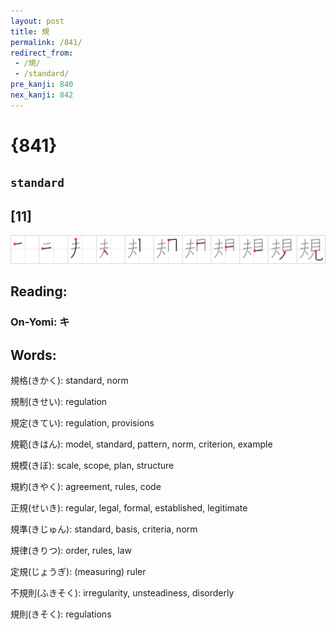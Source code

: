 ```yaml
---
layout: post
title: 規
permalink: /841/
redirect_from:
 - /規/
 - /standard/
pre_kanji: 840
nex_kanji: 842
---
```


# {841}

## `standard`

## [11]

<div class="stroke"><img src="../images/E8A68F.png" /></div>

## Reading:

### On-Yomi: キ

## Words:

規格(きかく): standard, norm

規制(きせい): regulation

規定(きてい): regulation, provisions

規範(きはん): model, standard, pattern, norm, criterion, example

規模(きぼ): scale, scope, plan, structure

規約(きやく): agreement, rules, code

正規(せいき): regular, legal, formal, established, legitimate

規準(きじゅん): standard, basis, criteria, norm

規律(きりつ): order, rules, law

定規(じょうぎ): (measuring) ruler

不規則(ふきそく): irregularity, unsteadiness, disorderly

規則(きそく): regulations
